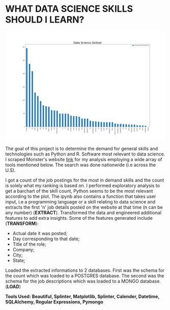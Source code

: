# WHAT DATA SCIENCE SKILLS SHOULD I LEARN?

![ranking.png](Images/ranking.png)

The goal of this project is to determine the demand for general skills and technologies such as Python and R. Software most relevant to data science. I scraped Monster's website [link](https://www.monster.com/) for my analysis employing a wide array of tools mentioned below. The search was done nationwide (i.e across the U.S). 

I got a count of the job postings for the most in demand skills and the count is solely what my ranking is based on. I performed exploratory analysis to get a barchart of the skill count, Python seems to be the most relevant according to the plot. The ipynb also contains a function that takes user input, i.e a programming language or a skill relating to data science and extracts the first 'n' job details posted on the website at that time (n can be any number) (**EXTRACT**). Transformed the data and engineered additional features to add extra insights. Some of the features generated include (**TRANSFORM**):


* Actual date it was posted; 
* Day corresponding to that date; 
* Title of the role;
* Company;
* City;
* State;

Loaded the extracted informations to 2 databases. First was the schema for the count which was loaded to a POSTGRES database. The second was the schema for the job descriptions which was loaded to a MONGO database.(**LOAD**)


**Tools Used: Beautiful, Splinter, Matplotlib, Splinter, Calender, Datetime, SQLAlchemy, Regular Expressions, Pymongo**
